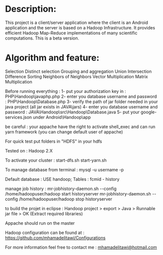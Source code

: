 Description: 
============
This project is a client/server application where the client is an Android application and the server is based on a Hadoop Infrastructure. It provides efficient Hadoop Map-Reduce implementations of many scientific computations.
This is a beta version.


Algorithm and feature: 
======================
Selection
Distinct selection
Grouping and aggregation
Union
Intersection
Difference 
Sorting 
Neighbors of Neighbors
Vector Multiplication
Matrix Multiplication


Before running everything : 
1- put your authorization key in : PHP\Handoop\javaphp.php
2- enter you database username and password : PHP\Handoop\Database.php
3- verify the path of jar folder needed in your java project (all jar exists in JAVA\jars)
4- enter you database username and password : JAVA\Handoop\src\Handoop\Database.java
5- put your google-services.json under Android\Handoop\app

be careful : your appache have the right to activate shell_exec and can run yarn framework (you can change default user of appache)

For quick test put folders in "HDFS" in your hdfs

Tested on : 
Hadoop 2.X

To activate your cluster : 
start-dfs.sh
start-yarn.sh


To manage database from terminal : 
mysql -u username -p


Default database : 
USE handoop;
Tables : fcmid - history


manage job history : 
mr-jobhistory-daemon.sh --config /home/hadoopuser/hadoop start historyserver
mr-jobhistory-daemon.sh --config /home/hadoopuser/hadoop stop historyserver


to build the projet in eclipse :
Handoop project >  export >  Java > Runnable jar file > OK  (Extract required libraries)


Appache should run on the master

Hadoop configuration can be found at : https://github.com/mhamadelitawi/Configurations

For more information feel free to contact me : mhamadelitawi@hotmail.com 
